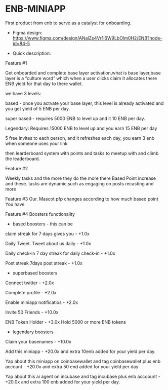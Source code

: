 # ENB-MINIAPP
First product from enb to serve as a catalyst for onboarding.

- Figma design: https://www.figma.com/design/ANalZs4Vr1l6W9LbOIm0H2/ENB?node-id=84-5

- Quick description:

Feature #1

Get onboarded and complete base layer activation,what is base layer,base layer is a “culture word” which when a user clicks claim it  allocates there ENB yield for that day to there wallet.

we have 3 levels:

based - once you actvate your base layer, this level is already activated and you get yield of 5 ENB per day.

super based - requires 5000 ENB to level up and it 10 ENB per day.

Legendary: Requires 15000 ENB to level up and you earn 15 ENB per day 

5 free invites to each person, and it refreshes each day, you earn 3 enb when someone uses your link

then learderboard system with points and tasks to meetup with and climb the leaderboard.

Feature #2

Weekly tasks and the more they do  the more  there Based Point increase and these. tasks are dynamic,such as engaging on posts recasting and more

Feature  #3
Our. Mascot pfp changes according to how much based point You have

Feature  #4 
Boosters functionality

- based boosters - this can be 

claim streak for 7 days gives you - +1.0x 

Daily Tweet.
Tweet about us daily - +1.0x

Daily check-in
7 day streak for daily check-in - +1.0x

Post streak
7days post streak - +1.0x



- superbased boosters

Connect twitter - +2.0x

Complete profile - +2.0x

Enable miniapp notificatios - +2.0x

Invite 50 Friends - +10.0x 

ENB Token Holder - +3.0x
Hold 5000 or more ENB tokens

- legendary boosters
 
Claim your basenames - +10.0x

Add this miniapp - +20.0x and extra 10enb added for your yield per day.

Yap about this miniapp on coinbasewallet and tag coinbasewallet plus enb account - +20.0x and extra 50 end added for your yield per day

Yap about this ai agent on incubase and tag incubase plus enb accoount - +20.0x and extra 100 enb added for your yield per day.
